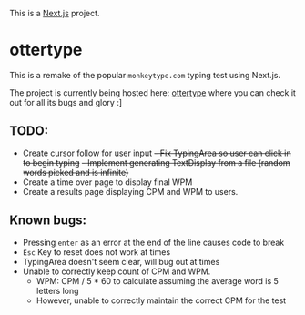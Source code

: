 This is a [Next.js](https://nextjs.org/) project.

# ottertype

This is a remake of the popular `monkeytype.com` typing test using Next.js.

The project is currently being hosted here: [ottertype](https://www.ottertype.vercel.app/) where you can check it out for all its bugs and glory :]

## TODO:
- Create cursor follow for user input
~~- Fix TypingArea so user can click in to begin typing~~
~~- Implement generating TextDisplay from a file (random words picked and is infinite)~~
- Create a time over page to display final WPM
- Create a results page displaying CPM and WPM to users.

## Known bugs:
- Pressing `enter` as an error at the end of the line causes code to break
- `Esc` Key to reset does not work at times
- TypingArea doesn't seem clear, will bug out at times
- Unable to correctly keep count of CPM and WPM.
    - WPM: CPM / 5 * 60 to calculate assuming the average word is 5 letters long
    - However, unable to correctly maintain the correct CPM for the test
